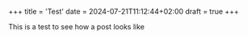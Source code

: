 +++
title = 'Test'
date = 2024-07-21T11:12:44+02:00
draft = true
+++

This is a test to see how a post looks like
